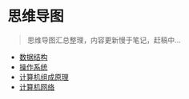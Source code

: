 # 思维导图

> 思维导图汇总整理，内容更新慢于笔记，赶稿中...

- <a href="../../mark-map/ds-map.html" target="_blank">数据结构</a>
- <a href="../../mark-map/os-map.html" target="_blank">操作系统</a>
- <a href="../../mark-map/ccp-map.html" target="_blank">计算机组成原理</a>
- <a href="../../mark-map/cn-map.html" target="_blank">计算机网络</a>


<XMindManager></XMindManager>


